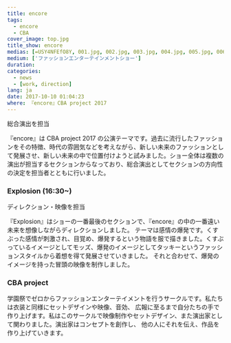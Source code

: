 ```yaml
---
title: encore
tags:
  - encore
  - CBA
cover_image: top.jpg
title_show: encore
medias: [=USY4NFEfO8Y, 001.jpg, 002.jpg, 003.jpg, 004.jpg, 005.jpg, 006.jpg]
medium: ['ファッションエンターテインメントショー']
duration:
categories:
  - news
  - [work, direction]
lang: ja
date: 2017-10-10 01:04:23
where: 『encore』CBA project 2017
---
```

<p>総合演出を担当</p>
<p>『encore』は CBA project 2017 の公演テーマです。過去に流行したファッションをその特徴、時代の雰囲気などを考えながら、新しい未来のファッションとして発展させ、新しい未来の中で位置付けようと試みました。ショー全体は複数の演出が担当するセクションからなっており、総合演出としてセクションの方向性の決定を担当者とともに行いました。
</p>
<h3>Explosion (16:30~)</h3>
    <p>ディレクション・映像を担当</p>
    <p>『Explosion』はショーの一番最後のセクションで、『encore』の中の一番遠い未来を想像しながらディレクションしました。
    テーマは感情の爆発です。くすぶった感情が刺激され、目覚め、爆発するという物語を服で描きました。くすぶっているイメージとしてモッズ、爆発のイメージとしてタッキーというファッションスタイルから着想を得て発展させていきました。
    それと合わせて、爆発のイメージを持った冒頭の映像を制作しました。
    <h3>CBA project</h3>
    <p>学園祭でゼロからファッションエンターテイメントを行うサークルです。私たちは衣装と同様にセットデザインや映像、音効、 広報に至るまで自分たちの手で作り上げます。私はこのサークルで映像制作やセットデザイン、また演出家として関わりました。演出家はコンセプトを創作し、 他の人にそれを伝え、作品を作り上げていきます。</p>


<!--
# Tag Plugins
## Image
{% img [class names] /path/to/image [width] [height] "title text 'alt text'" %}

## Link
{% link text url [external] [title] %}

## YouTube
{% youtube video_id %}

## Vimeo
{% vimeo video_id [width] [height] %}

<!-- more -->
